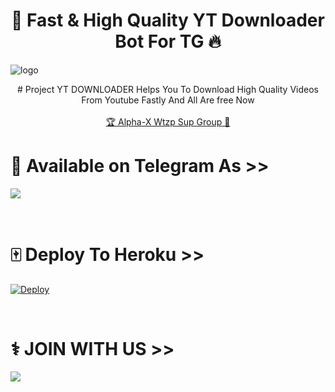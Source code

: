 <h1 align="center"><b>🍁 Fast & High Quality YT Downloader Bot For TG 🔥</b></h1>

![logo](https://telegra.ph/file/fe4379cb5ebf812e3379e.jpg)
<br>
<p align="center">
    # Project YT DOWNLOADER Helps You To Download High Quality Videos From Youtube Fastly And All Are free Now
    <br><br>
        <a href="https://chat.whatsapp.com/Ku8MincABBWAEOaG44PqZE">🏆 Alpha-X Wtzp Sup Group 🔰</a>
    <br>
</p>

# 🔐 Available on Telegram As >> <br>
<a href="https://t.me/XX_YT_DOWNLOADER_XX_BOT"><img src="https://img.shields.io/badge/SEE-TELEGRAM%20BOT-white.svg?logo=Telegram"></a>

<br>

# 🀄 Deploy To Heroku >>

[![Deploy](https://www.herokucdn.com/deploy/button.svg)](https://heroku.com/deploy?template=https://github.com/SL-Alpha-X-Team/Youtube-Downloader-For-TG)

<br>

# ⚕️ JOIN WITH US >>

<a href="https://t.me/AlphaX_SUPPORT"><img src="https://img.shields.io/badge/Join-Telegram%20SUPGroup-red.svg?logo=Telegram"></a>
